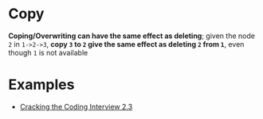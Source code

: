 # Copy

**Coping/Overwriting can have the same effect as deleting**; given the node `2`
in `1->2->3`, **copy `3` to `2` give the same effect as deleting `2` from `1`**,
even though `1` is not available

# Examples

- [Cracking the Coding Interview 2.3](../../problems/linked-lists/cci-s2-p3/README.md)
